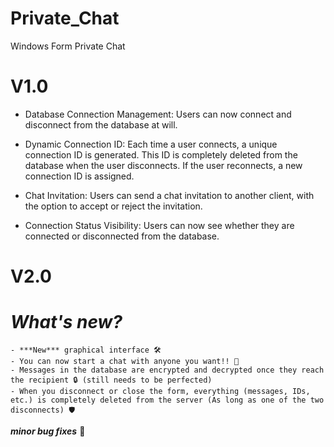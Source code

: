 # Private_Chat
 Windows Form Private Chat

# V1.0

- Database Connection Management: Users can now connect and disconnect from the database at will.

- Dynamic Connection ID: Each time a user connects, a unique connection ID is generated. This ID is completely deleted from the database when the user disconnects. If the user reconnects, a new connection ID is assigned.

- Chat Invitation: Users can send a chat invitation to another client, with the option to accept or reject the invitation.

- Connection Status Visibility: Users can now see whether they are connected or disconnected from the database.

# V2.0
  # ***What's new?***
  
    - ***New*** graphical interface 🛠️
    - You can now start a chat with anyone you want!! 💬
    - Messages in the database are encrypted and decrypted once they reach the recipient 🔒 (still needs to be perfected)
    - When you disconnect or close the form, everything (messages, IDs, etc.) is completely deleted from the server (As long as one of the two disconnects) 🛡️
  
***minor bug fixes*** 👾
